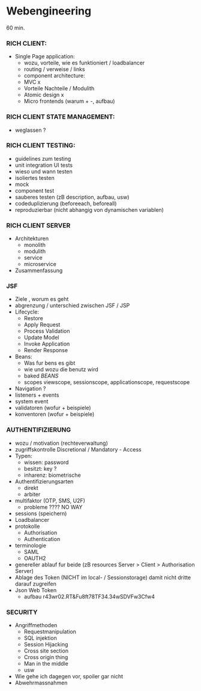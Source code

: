 # Webengineering
60 min.
### RICH CLIENT:
- Single Page application:
  - wozu, vorteile, wie es funktioniert / loadbalancer
  - routing / verweise / links
  - component architecture:
  - MVC x
  - Vorteile Nachteile / Modulith
  - Atomic design x
  - Micro frontends (warum + -, aufbau)
  
### RICH CLIENT STATE MANAGEMENT:
 - weglassen ?

### RICH CLIENT TESTING:
- guidelines zum testing
- unit integration UI tests
- wieso und wann testen
- isoliertes testen
- mock
- component test
- sauberes testen (zB description, aufbau, usw)
- codeduplizierung (beforeeach, beforeall)
- reproduzierbar (nicht abhangig von dynamischen variablen)

### RICH CLIENT SERVER
- Architekturen
  - monolith
  - modulith 
  - service
  - microservice
- Zusammenfassung

### JSF
- Ziele , worum es geht
- abgrenzung / unterschied zwischen JSF / JSP
- Lifecycle:
  - Restore
  - Apply Request
  - Process Validation
  - Update Model
  - Invoke Application
  - Render Response
- Beans:
  - Was fur bens es gibt
  - wie und wozu die benutz wird
  - baked _BEANS_
  - scopes viewscope, sessionscope, applicationscope, requestscope
- Navigation ?
- listeners + events
- system event
- validatoren (wofur + beispiele)
- konventoren (wofur + beispiele)

### AUTHENTIFIZIERUNG
- wozu / motivation (rechteverwaltung)
- zugriffskontrolle Discretional / Mandatory - Access
- Typen:
  - wissen: password
  - besitzt: key ?
  - inharenz: biometrische
- Authentifizierungsarten
  - direkt
  - arbiter
- multifaktor (OTP, SMS, U2F)
  - probleme ???? NO WAY
- sessions (speichern)
- Loadbalancer
- protokolle
  - Authorisation
  - Authentication
- terminologie
  - SAML
  - OAUTH2
- genereller ablauf fur beide (zB resources Server > Client > Authorisation Server)
- Ablage des Token (NICHT im local- / Sessionstorage) damit nicht dritte darauf zugreifen
- Json Web Token
  - aufbau r43wr02.RT&Fu8ft78TF34.34wSDVFw3Cfw4

### SECURITY
- Angriffmethoden
  - Requestmanipulation
  - SQL injektion
  - Session Hijacking
  - Cross site section
  - Cross origin thing
  - Man in the middle
  - usw
- Wie gehe ich dagegen vor, spoiler gar nicht
- Abwehrmassnahmen